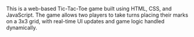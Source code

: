This is a web-based Tic-Tac-Toe game built using HTML, CSS, and JavaScript. The game allows two players to take turns placing their 
marks on a 3x3 grid, with real-time UI updates and game logic handled dynamically.